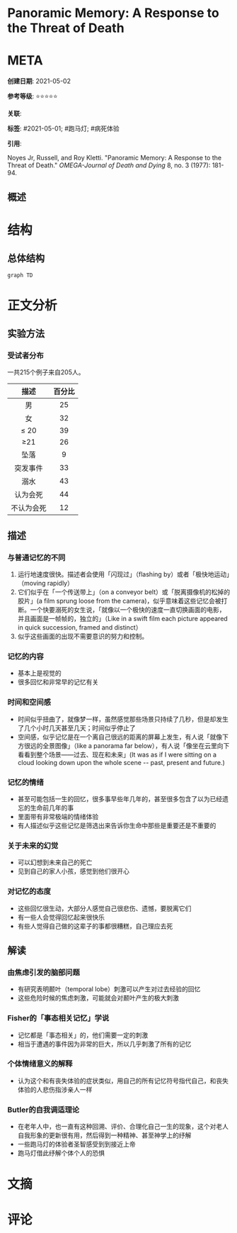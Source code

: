 # Panoramic Memory: A Response to the Threat of Death

# META

**创建日期**: 2021-05-02

**参考等级**: ⭐⭐⭐⭐⭐

**关联**: 

**标签**: #2021-05-01; #跑马灯; #病死体验

**引用**:       

Noyes Jr, Russell, and Roy Kletti. "Panoramic Memory: A Response to the Threat of Death." _OMEGA-Journal of Death and Dying_ 8, no. 3 (1977): 181-94.

## 概述


# 结构

## 总体结构

```mermaid
graph TD

```

# 正文分析

## 实验方法

### 受试者分布

一共215个例子来自205人。

|    描述    | 百分比 |
| :--------: | :----: |
|     男     |   25   |
|     女     |   32   |
|    ≤ 20    |   39   |
|    ≥21     |   26   |
|    坠落    |   9    |
|  突发事件  |   33   |
|    溺水    |   43   |
|  认为会死  |   44   |
| 不认为会死 |   12   |



## 描述

### 与普通记忆的不同

1. 运行地速度很快。描述者会使用「闪现过」（flashing by）或者「极快地运动」（moving rapidly）
2. 它们似乎在「一个传送带上」（on a conveyor belt）或「脱离摄像机的松掉的胶片」(a film sprung loose from the camera)，似乎意味着这些记忆会被打断。一个快要溺死的女生说，「就像以一个极快的速度一直切换画面的电影，并且画面是一帧帧的，独立的」（Like in a swift film each picture appeared in quick succession, framed and distinct）
3. 似乎这些画面的出现不需要意识的努力和控制。

### 记忆的内容

* 基本上是视觉的
* 很多回忆和非常早的记忆有关

### 时间和空间感

* 时间似乎扭曲了，就像梦一样，虽然感觉那些场景只持续了几秒，但是却发生了几个小时几天甚至几天；时间似乎停止了
* 空间感，似乎记忆是在一个离自己很远的距离的屏幕上发生，有人说「就像下方很远的全景图像」（like a panorama far below），有人说「像坐在云里向下看看到整个场景——过去、现在和未来」(It was as if I were sitting on a cloud looking down upon the whole scene -- past, present and future.)

### 记忆的情绪

* 甚至可能包括一生的回忆，很多事早些年几年的，甚至很多包含了以为已经遗忘的生命前几年的事
* 里面带有非常极端的情绪体验
* 有人描述似乎这些记忆是筛选出来告诉你生命中那些是重要还是不重要的

### 关于未来的幻觉

* 可以幻想到未来自己的死亡
* 见到自己的家人小孩，感觉到他们很开心

### 对记忆的态度

* 这些回忆很生动，大部分人感觉自己很悲伤、遗憾，要脱离它们
* 有一些人会觉得回忆起来很快乐
* 有些人觉得自己做的这辈子的事都很糟糕，自己理应去死

## 解读

### 由焦虑引发的脑部问题

* 有研究表明颞叶（temporal lobe）刺激可以产生对过去经验的回忆
* 这些危险时候的焦虑刺激，可能就会对颞叶产生的极大刺激

### Fisher的「事态相关记忆」学说

* 记忆都是「事态相关」的，他们需要一定的刺激
* 相当于遭遇的事件因为非常的巨大，所以几乎刺激了所有的记忆

### 个体情绪意义的解释

* 认为这个和有丧失体验的症状类似，用自己的所有记忆符号指代自己，和丧失体验的人悲伤指涉亲人一样

### Butler的自我调适理论

* 在老年人中，也一直有这种回溯、评价、合理化自己一生的现象，这个对老人自我形象的更新很有用，然后得到一种精神、甚至神学上的纾解
* 一些跑马灯的体验者圣智感受到到接近上帝
* 跑马灯借此纾解个体个人的恐惧



# 文摘

# 评论